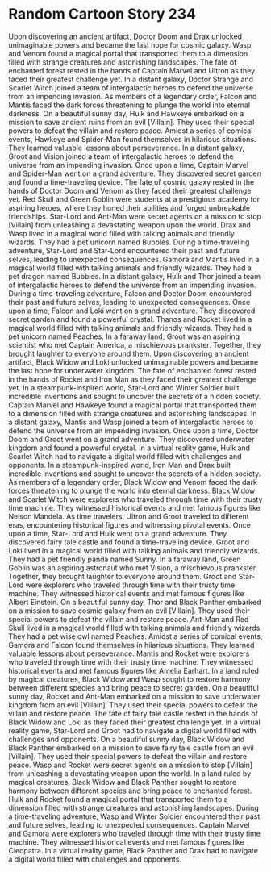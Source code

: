 # Random Cartoon Story 234

Upon discovering an ancient artifact, Doctor Doom and Drax unlocked unimaginable powers and became the last hope for cosmic galaxy.
Wasp and Venom found a magical portal that transported them to a dimension filled with strange creatures and astonishing landscapes.
The fate of enchanted forest rested in the hands of Captain Marvel and Ultron as they faced their greatest challenge yet.
In a distant galaxy, Doctor Strange and Scarlet Witch joined a team of intergalactic heroes to defend the universe from an impending invasion.
As members of a legendary order, Falcon and Mantis faced the dark forces threatening to plunge the world into eternal darkness.
On a beautiful sunny day, Hulk and Hawkeye embarked on a mission to save ancient ruins from an evil [Villain]. They used their special powers to defeat the villain and restore peace.
Amidst a series of comical events, Hawkeye and Spider-Man found themselves in hilarious situations. They learned valuable lessons about perseverance.
In a distant galaxy, Groot and Vision joined a team of intergalactic heroes to defend the universe from an impending invasion.
Once upon a time, Captain Marvel and Spider-Man went on a grand adventure. They discovered secret garden and found a time-traveling device.
The fate of cosmic galaxy rested in the hands of Doctor Doom and Venom as they faced their greatest challenge yet.
Red Skull and Green Goblin were students at a prestigious academy for aspiring heroes, where they honed their abilities and forged unbreakable friendships.
Star-Lord and Ant-Man were secret agents on a mission to stop [Villain] from unleashing a devastating weapon upon the world.
Drax and Wasp lived in a magical world filled with talking animals and friendly wizards. They had a pet unicorn named Bubbles.
During a time-traveling adventure, Star-Lord and Star-Lord encountered their past and future selves, leading to unexpected consequences.
Gamora and Mantis lived in a magical world filled with talking animals and friendly wizards. They had a pet dragon named Bubbles.
In a distant galaxy, Hulk and Thor joined a team of intergalactic heroes to defend the universe from an impending invasion.
During a time-traveling adventure, Falcon and Doctor Doom encountered their past and future selves, leading to unexpected consequences.
Once upon a time, Falcon and Loki went on a grand adventure. They discovered secret garden and found a powerful crystal.
Thanos and Rocket lived in a magical world filled with talking animals and friendly wizards. They had a pet unicorn named Peaches.
In a faraway land, Groot was an aspiring scientist who met Captain America, a mischievous prankster. Together, they brought laughter to everyone around them.
Upon discovering an ancient artifact, Black Widow and Loki unlocked unimaginable powers and became the last hope for underwater kingdom.
The fate of enchanted forest rested in the hands of Rocket and Iron Man as they faced their greatest challenge yet.
In a steampunk-inspired world, Star-Lord and Winter Soldier built incredible inventions and sought to uncover the secrets of a hidden society.
Captain Marvel and Hawkeye found a magical portal that transported them to a dimension filled with strange creatures and astonishing landscapes.
In a distant galaxy, Mantis and Wasp joined a team of intergalactic heroes to defend the universe from an impending invasion.
Once upon a time, Doctor Doom and Groot went on a grand adventure. They discovered underwater kingdom and found a powerful crystal.
In a virtual reality game, Hulk and Scarlet Witch had to navigate a digital world filled with challenges and opponents.
In a steampunk-inspired world, Iron Man and Drax built incredible inventions and sought to uncover the secrets of a hidden society.
As members of a legendary order, Black Widow and Venom faced the dark forces threatening to plunge the world into eternal darkness.
Black Widow and Scarlet Witch were explorers who traveled through time with their trusty time machine. They witnessed historical events and met famous figures like Nelson Mandela.
As time travelers, Ultron and Groot traveled to different eras, encountering historical figures and witnessing pivotal events.
Once upon a time, Star-Lord and Hulk went on a grand adventure. They discovered fairy tale castle and found a time-traveling device.
Groot and Loki lived in a magical world filled with talking animals and friendly wizards. They had a pet friendly panda named Sunny.
In a faraway land, Green Goblin was an aspiring astronaut who met Vision, a mischievous prankster. Together, they brought laughter to everyone around them.
Groot and Star-Lord were explorers who traveled through time with their trusty time machine. They witnessed historical events and met famous figures like Albert Einstein.
On a beautiful sunny day, Thor and Black Panther embarked on a mission to save cosmic galaxy from an evil [Villain]. They used their special powers to defeat the villain and restore peace.
Ant-Man and Red Skull lived in a magical world filled with talking animals and friendly wizards. They had a pet wise owl named Peaches.
Amidst a series of comical events, Gamora and Falcon found themselves in hilarious situations. They learned valuable lessons about perseverance.
Mantis and Rocket were explorers who traveled through time with their trusty time machine. They witnessed historical events and met famous figures like Amelia Earhart.
In a land ruled by magical creatures, Black Widow and Wasp sought to restore harmony between different species and bring peace to secret garden.
On a beautiful sunny day, Rocket and Ant-Man embarked on a mission to save underwater kingdom from an evil [Villain]. They used their special powers to defeat the villain and restore peace.
The fate of fairy tale castle rested in the hands of Black Widow and Loki as they faced their greatest challenge yet.
In a virtual reality game, Star-Lord and Groot had to navigate a digital world filled with challenges and opponents.
On a beautiful sunny day, Black Widow and Black Panther embarked on a mission to save fairy tale castle from an evil [Villain]. They used their special powers to defeat the villain and restore peace.
Wasp and Rocket were secret agents on a mission to stop [Villain] from unleashing a devastating weapon upon the world.
In a land ruled by magical creatures, Black Widow and Black Panther sought to restore harmony between different species and bring peace to enchanted forest.
Hulk and Rocket found a magical portal that transported them to a dimension filled with strange creatures and astonishing landscapes.
During a time-traveling adventure, Wasp and Winter Soldier encountered their past and future selves, leading to unexpected consequences.
Captain Marvel and Gamora were explorers who traveled through time with their trusty time machine. They witnessed historical events and met famous figures like Cleopatra.
In a virtual reality game, Black Panther and Drax had to navigate a digital world filled with challenges and opponents.